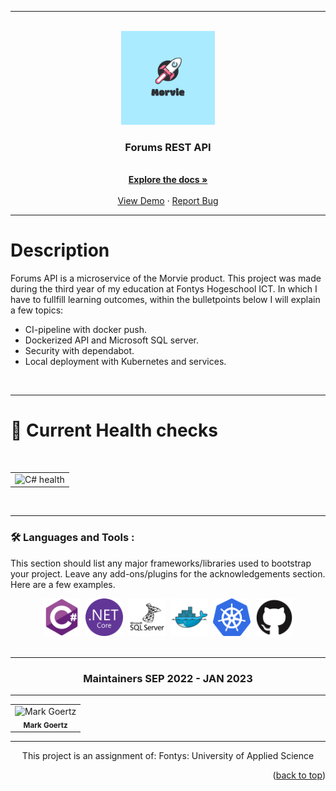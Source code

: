 
---

<a name="readme-top"></a>

<!-- PROJECT LOGO -->
<br />
<div align="center">
  <a>
    <img src="logo.png" alt="Logo" width="150" height="150">
  </a>

  <h3 align="center">Forums REST API</h3>

  <p align="center">
    <br />
    <a href="https://github.com/BlindDate-Org/S6_Blind_Date_Platform/tree/main/documentation"><strong>Explore the docs »</strong></a>
    <br />
    <br />
    <a href="">View Demo</a>
    ·
    <a href="https://github.com/BlindDate-Org/S6_Blind_Date_Platform/issues">Report Bug</a>
    
  </p>
</div>

---

# Description

Forums API is a microservice of the Morvie product. This project was made during the third year of my education at Fontys Hogeschool ICT. In which I have to fullfill learning outcomes, within the bulletpoints below I will explain a few topics:

- CI-pipeline with docker push.
- Dockerized API and Microsoft SQL server.
- Security with dependabot.
- Local deployment with Kubernetes and services.

<br/>

---

# :syringe: Current Health checks

<br/>
<table align="center" class="no-border" >
  <tr>
    <td><img src="https://github.com/Morvie/Forums.API/actions/workflows/dotnet.yml/badge.svg" alt="C# health"/></td>
  </tr>
</table>
<br/>

---


### :hammer_and_wrench: Languages and Tools :

This section should list any major frameworks/libraries used to bootstrap your project. Leave any add-ons/plugins for the acknowledgements section. Here are a few examples.

<div align=center>
  <img src="https://raw.githubusercontent.com/devicons/devicon/1119b9f84c0290e0f0b38982099a2bd027a48bf1/icons/csharp/csharp-original.svg" title="Csharp" alt="Csharp" width="60" height="60"/>&nbsp;
  <img src="https://raw.githubusercontent.com/devicons/devicon/1119b9f84c0290e0f0b38982099a2bd027a48bf1/icons/dotnetcore/dotnetcore-original.svg" title="dotnet" alt="dotnet" width="60" height="60"/>&nbsp;
  <img src="https://raw.githubusercontent.com/devicons/devicon/1119b9f84c0290e0f0b38982099a2bd027a48bf1/icons/microsoftsqlserver/microsoftsqlserver-plain-wordmark.svg" title="MySQL"  alt="MySQL" width="60" height="60"/>&nbsp;
  <img src="https://raw.githubusercontent.com/devicons/devicon/1119b9f84c0290e0f0b38982099a2bd027a48bf1/icons/docker/docker-original.svg" title="Docker" alt="Docker" width="60" height="60"/>&nbsp;
  <img src="https://raw.githubusercontent.com/kubernetes/kubernetes/9884746f0fd338c393d23dbb2a87d118a34fe5e5/logo/logo.svg" title="Docker" alt="Docker" width="60" height="60"/>&nbsp;
  <img src="https://raw.githubusercontent.com/devicons/devicon/1119b9f84c0290e0f0b38982099a2bd027a48bf1/icons/github/github-original.svg" title="Git" **alt="Git" width="60" height="60"/>
</div>
<br/>

---

<div align=center>

### Maintainers SEP 2022 - JAN 2023
</div>

---

<table align=center>
  <tbody>
    <tr>
     <td align="center"><a><img src="https://avatars.githubusercontent.com/u/58692211?v=4" width="100px;" alt="Mark Goertz"/><br /><sub><b>Mark Goertz</b></a></td>
  </tbody>
</table>

---

<div align=center>
This project is an assignment of:
Fontys: University of Applied Science
</div>

<p align="right">(<a href="#readme-top">back to top</a>)</p>
